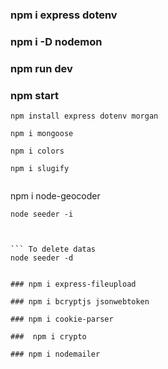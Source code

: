 ### npm i express dotenv

### npm i -D nodemon

### npm run dev

### npm start

`npm install express dotenv morgan`

`npm i mongoose`

`npm i colors`

``` 
npm i slugify


```
npm i node-geocoder



``` To add datas
node seeder -i



``` To delete datas
node seeder -d


### npm i express-fileupload

### npm i bcryptjs jsonwebtoken

### npm i cookie-parser

###  npm i crypto

### npm i nodemailer
